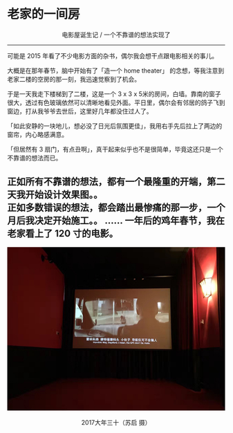 # 老家的一间房
<center>电影屋诞生记 / 一个不靠谱的想法实现了</center>

***

可能是 2015 年看了不少电影方面的杂书，偶尔我会想干点跟电影相关的事儿。

大概是在那年春节，脑中开始有了「造一个 home theater」 的念想，等我注意到老家二楼的空房的那一刻，我迅速觉察到了机会。 

于是一天我走下楼梯到了二楼，这是一个 3 x 3 x 5米的房间，白墙。靠南的窗子很大，透过有色玻璃依然可以清晰地看见外面。平日里，偶尔会有邻居的鸽子飞到窗边，打从我爷爷去世后，这里好几年都没住过人了。

「如此安静的一块地儿，想必没了日光后氛围更佳」，我用右手先后拉上了两边的窗帘，内心略感满意。

「但居然有 3 扇门，有点丑啊」，真干起来似乎也不是很简单，毕竟这还只是一个不靠谱的想法而已。

正如所有不靠谱的想法，都有一个最隆重的开端，第二天我开始设计效果图。。  
正如多数错误的想法，都会踏出最惨痛的那一步，一个月后我决定开始施工。。
……
一年后的鸡年春节，我在老家看上了 120 寸的电影。  
-
![home theater](/assets/img/2017-03/home-theater.jpg)
  <center>2017大年三十（苏启 摄）</center>